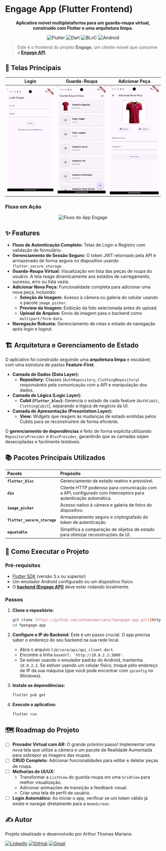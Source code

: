 # Engage App (Flutter Frontend)

<p align="center">
  <strong>Aplicativo móvel multiplataforma para um guarda-roupa virtual, construído com Flutter e uma arquitetura limpa.</strong>
</p>

<p align="center">
  <img alt="Flutter" src="https://img.shields.io/badge/Flutter-%2302569B.svg?style=for-the-badge&logo=flutter&logoColor=white">
  <img alt="Dart" src="https://img.shields.io/badge/Dart-%230175C2.svg?style=for-the-badge&logo=dart&logoColor=white">
  <img alt="BLoC" src="https://img.shields.io/badge/BLoC-%2342A5F5.svg?style=for-the-badge&logo=flutter&logoColor=white">
  <img alt="Android" src="https://img.shields.io/badge/Android-3DDC84?style=for-the-badge&logo=android&logoColor=white">
</p>

> Este é o frontend do projeto **Engage**, um cliente móvel que consome a **[Engage API](https://github.com/athomasmariano/fpengage-backend)**.

## 📱 Telas Principais

| Login | Guarda-Roupa | Adicionar Peça |
| :---: | :---: | :---: |
| <img src="screenshots/login.png" alt="Tela de Login" width="200"/> | <img src="screenshots/wardrobe.png" alt="Tela do Guarda-Roupa" width="200"/> | <img src="screenshots/add_item.png" alt="Tela de Adicionar Peça" width="200"/> |

### Fluxo em Ação

<p align="center">
  <img src="screenshots/app_flow.gif" alt="Fluxo do App Engage" width="250"/>
</p>


## ✨ Features

-   **Fluxo de Autenticação Completo:** Telas de Login e Registro com validação de formulário.
-   **Gerenciamento de Sessão Seguro:** O token JWT retornado pela API é armazenado de forma segura no dispositivo usando `flutter_secure_storage`.
-   **Guarda-Roupa Virtual:** Visualização em lista das peças de roupa do usuário. A tela reage dinamicamente aos estados de carregamento, sucesso, erro ou lista vazia.
-   **Adicionar Nova Peça:** Funcionalidade completa para adicionar uma nova peça, incluindo:
    -   **Seleção de Imagem:** Acesso à câmera ou galeria do celular usando o pacote `image_picker`.
    -   **Preview da Imagem:** Exibição da foto selecionada antes do upload.
    -   **Upload de Arquivo:** Envio da imagem para o backend como `multipart/form-data`.
-   **Navegação Robusta:** Gerenciamento de rotas e estado de navegação após login e logout.

## 🏗️ Arquitetura e Gerenciamento de Estado

O aplicativo foi construído seguindo uma **arquitetura limpa** e escalável, com uma estrutura de pastas **Feature-First**.

-   **Camada de Dados (Data Layer):**
    -   **Repository:** Classes (`AuthRepository`, `ClothingRepository`) responsáveis pela comunicação com a API e manipulação dos dados.
-   **Camada de Lógica (Logic Layer):**
    -   **Cubit (`flutter_bloc`):** Gerencia o estado de cada feature (`AuthCubit`, `ClothingCubit`), separando a lógica de negócio da UI.
-   **Camada de Apresentação (Presentation Layer):**
    -   **View:** Widgets que reagem às mudanças de estado emitidas pelos Cubits para se reconstruírem de forma eficiente.

O **gerenciamento de dependências** é feito de forma explícita utilizando `RepositoryProvider` e `BlocProvider`, garantindo que as camadas sejam desacopladas e facilmente testáveis.

## 📚 Pacotes Principais Utilizados

| Pacote | Propósito |
| :--- | :--- |
| **`flutter_bloc`** | Gerenciamento de estado reativo e previsível. |
| **`dio`** | Cliente HTTP poderoso para comunicação com a API, configurado com Interceptors para autenticação automática. |
| **`image_picker`** | Acesso nativo à câmera e galeria de fotos do dispositivo. |
| **`flutter_secure_storage`** | Armazenamento seguro e criptografado do token de autenticação. |
| **`equatable`** | Simplifica a comparação de objetos de estado para otimizar reconstruções da UI. |

## 🚀 Como Executar o Projeto

### Pré-requisitos
-   [Flutter SDK](https://flutter.dev/docs/get-started/install) (versão 3.x ou superior)
-   Um emulador Android configurado ou um dispositivo físico.
-   O [**backend (Engage API)**](https://github.com/athomasmariano/fpengage-backend) deve estar rodando localmente.

### Passos
1.  **Clone o repositório:**
    ```bash
    git clone [https://github.com/athomasmariano/fpengage-app.git](https://github.com/athomasmariano/fpengage-app.git)
    cd fpengage-app
    ```
2.  **Configure o IP do Backend:**
    Este é um passo crucial. O app precisa saber o endereço do seu backend na sua rede local.
    -   Abra o arquivo `lib/core/api/api_client.dart`.
    -   Encontre a linha `baseUrl: 'http://10.0.2.2:3000'`.
    -   Se estiver usando o emulador padrão do Android, mantenha `10.0.2.2`. Se estiver usando um celular físico, troque pelo endereço de IP da sua máquina (que você pode encontrar com `ipconfig` no Windows).

3.  **Instale as dependências:**
    ```bash
    flutter pub get
    ```

4.  **Execute o aplicativo:**
    ```bash
    flutter run
    ```

## 🗺️ Roadmap do Projeto

-   [ ] **Provador Virtual com AR:** O grande próximo passo! Implementar uma nova tela que utilize a câmera e um pacote de Realidade Aumentada para sobrepor as imagens das roupas.
-   [ ] **CRUD Completo:** Adicionar funcionalidades para editar e deletar peças de roupa.
-   [ ] **Melhorias de UI/UX:**
    -   Transformar a `ListView` do guarda-roupa em uma `GridView` para melhor visualização.
    -   Adicionar animações de transição e feedback visual.
    -   Criar uma tela de perfil de usuário.
-   [ ] **Login Automático:** Ao iniciar o app, verificar se um token válido já existe e navegar diretamente para a `HomeScreen`.

## ✍️ Autor

Projeto idealizado e desenvolvido por Arthur Thomas Mariano.

[![LinkedIn](https://img.shields.io/badge/LinkedIn-%230077B5.svg?style=for-the-badge&logo=linkedin&logoColor=white)](https://www.linkedin.com/in/arthur-thomas-941a97234/)
[![GitHub](https://img.shields.io/badge/GitHub-100000?style=for-the-badge&logo=github&logoColor=white)](https://github.com/athomasmariano)
[![Gmail](https://img.shields.io/badge/Gmail-%23D14836.svg?style=for-the-badge&logo=gmail&logoColor=white)](mailto:athomasmariano@gmail.com)
